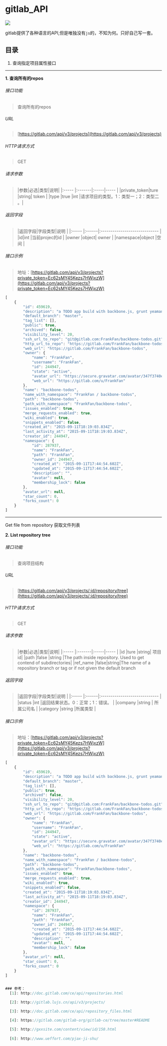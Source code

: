 # gitlab_API

![](http://images2015.cnblogs.com/blog/282019/201510/282019-20151020103628145-762219576.jpg)

gitlab提供了各种语言的API,但是唯独没有`js`的，不知为何。只好自己写一套。


## 目录

1. 查询指定项目属性接口

***

**1. 查询所有的repos**
###### 接口功能
> 查询所有的repos

###### URL
> [https://gitlab.com/api/v3/projects](https://gitlab.com/api/v3/projects)

###### HTTP请求方式
> GET

###### 请求参数
> |参数|必选|类型|说明|
|:-----     |:-------|:-----|-----                               |
|private_token|ture    |string| token                          |
|type      |true    |int   |请求项目的类型。1：类型一；2：类型二 。|

###### 返回字段
> |返回字段|字段类型|说明                              |
|:-----    |:------|:-----------------------------   |
|id|int    |当前projec的id   |
|owner  |object| owner                      |
|namespace|object |空间                         |

###### 接口示例
> 地址：[https://gitlab.com/api/v3/projects?private_token=Ec62sMY45Kezs7HWjxzW](https://gitlab.com/api/v3/projects?private_token=Ec62sMY45Kezs7HWjxzW)
``` javascript
[
    {
        "id": 459619,
        "description": "a TODO app build with backbone.js, grunt yeaman and bower",
        "default_branch": "master",
        "tag_list": [],
        "public": true,
        "archived": false,
        "visibility_level": 20,
        "ssh_url_to_repo": "git@gitlab.com:FrankFan/backbone-todos.git",
        "http_url_to_repo": "https://gitlab.com/FrankFan/backbone-todos.git",
        "web_url": "https://gitlab.com/FrankFan/backbone-todos",
        "owner": {
            "name": "FrankFan",
            "username": "FrankFan",
            "id": 244947,
            "state": "active",
            "avatar_url": "https://secure.gravatar.com/avatar/347f3740e6de7b32c185a9bb130b312e?s=40&d=identicon",
            "web_url": "https://gitlab.com/u/FrankFan"
        },
        "name": "backbone-todos",
        "name_with_namespace": "FrankFan / backbone-todos",
        "path": "backbone-todos",
        "path_with_namespace": "FrankFan/backbone-todos",
        "issues_enabled": true,
        "merge_requests_enabled": true,
        "wiki_enabled": true,
        "snippets_enabled": false,
        "created_at": "2015-09-11T18:19:03.834Z",
        "last_activity_at": "2015-09-11T18:19:03.834Z",
        "creator_id": 244947,
        "namespace": {
            "id": 287937,
            "name": "FrankFan",
            "path": "FrankFan",
            "owner_id": 244947,
            "created_at": "2015-09-11T17:44:54.602Z",
            "updated_at": "2015-09-11T17:44:54.602Z",
            "description": "",
            "avatar": null,
            "membership_lock": false
        },
        "avatar_url": null,
        "star_count": 0,
        "forks_count": 0
    }
]
```


--------------
Get file from repository   获取文件列表

**2. List repository tree**
###### 接口功能
> 查询项目结构

###### URL
> [https://gitlab.com/api/v3/projects/:id/repository/tree](https://gitlab.com/api/v3/projects/:id/repository/tree)

###### HTTP请求方式
> GET

###### 请求参数
> |参数|必选|类型|说明|
|:-----     |:-------|:-----|-----                               |
|id |ture    |string| 项目id|
|path      |false   |string |The path inside repository. Used to get contend of subdirectories|
|ref_name |false|string|The name of a repository branch or tag or if not given the default branch

###### 返回字段
> |返回字段|字段类型|说明                              |
|:-----   |:------|:-----------------------------   |
|status   |int    |返回结果状态。0：正常；1：错误。   |
|company  |string | 所属公司名                      |
|category |string |所属类型                         |

###### 接口示例
> 地址：[https://gitlab.com/api/v3/projects?private_token=Ec62sMY45Kezs7HWjxzW](https://gitlab.com/api/v3/projects?private_token=Ec62sMY45Kezs7HWjxzW)
``` javascript
[
    {
        "id": 459619,
        "description": "a TODO app build with backbone.js, grunt yeaman and bower",
        "default_branch": "master",
        "tag_list": [],
        "public": true,
        "archived": false,
        "visibility_level": 20,
        "ssh_url_to_repo": "git@gitlab.com:FrankFan/backbone-todos.git",
        "http_url_to_repo": "https://gitlab.com/FrankFan/backbone-todos.git",
        "web_url": "https://gitlab.com/FrankFan/backbone-todos",
        "owner": {
            "name": "FrankFan",
            "username": "FrankFan",
            "id": 244947,
            "state": "active",
            "avatar_url": "https://secure.gravatar.com/avatar/347f3740e6de7b32c185a9bb130b312e?s=40&d=identicon",
            "web_url": "https://gitlab.com/u/FrankFan"
        },
        "name": "backbone-todos",
        "name_with_namespace": "FrankFan / backbone-todos",
        "path": "backbone-todos",
        "path_with_namespace": "FrankFan/backbone-todos",
        "issues_enabled": true,
        "merge_requests_enabled": true,
        "wiki_enabled": true,
        "snippets_enabled": false,
        "created_at": "2015-09-11T18:19:03.834Z",
        "last_activity_at": "2015-09-11T18:19:03.834Z",
        "creator_id": 244947,
        "namespace": {
            "id": 287937,
            "name": "FrankFan",
            "path": "FrankFan",
            "owner_id": 244947,
            "created_at": "2015-09-11T17:44:54.602Z",
            "updated_at": "2015-09-11T17:44:54.602Z",
            "description": "",
            "avatar": null,
            "membership_lock": false
        },
        "avatar_url": null,
        "star_count": 0,
        "forks_count": 0
    }
]


### 参考：
  [1]: http://doc.gitlab.com/ce/api/repositories.html

  [2]: http://gitlab.lujs.cn/api/v3/projects/

  [3]: http://doc.gitlab.com/ce/api/repository_files.html

  [4]: https://gitlab.com/gitlab-org/gitlab-ce/tree/master#README

  [5]: http://gxxsite.com/content/view/id/150.html
  
  [6]: http://www.ueffort.com/pjax-ji-shu/